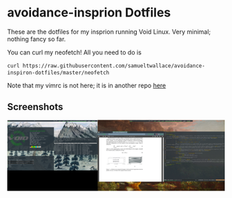 # avoidance-insprion Dotfiles

These are the dotfiles for my insprion running Void Linux. Very minimal; nothing fancy so far.

You can curl my neofetch! All you need to do is 

```
curl https://raw.githubusercontent.com/samueltwallace/avoidance-inspiron-dotfiles/master/neofetch
```
Note that my vimrc is not here; it is in another repo [here](https://github.com/samueltwallace/modvim)

## Screenshots

![Pic](/2020-09-20-132823_3286x1080_scrot.png)
